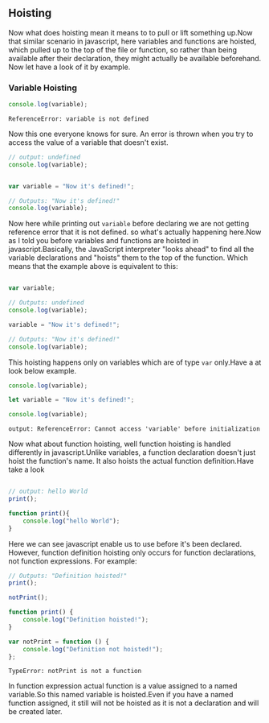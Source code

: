 ## Hoisting

Now what does hoisting mean it means to to pull or lift something up.Now that similar scenario in javascript,
here variables and functions are hoisted, which pulled up to the top of the file or function, so rather than being available after their declaration, they might actually be available beforehand.
Now let have a look of it by example.

### Variable Hoisting

```javascript
console.log(variable);
```
`ReferenceError: variable is not defined`

Now this one everyone knows for sure. An error is thrown when you try to access the value of a variable that doesn't exist.

```javascript
// output: undefined
console.log(variable);


var variable = "Now it's defined!";

// Outputs: "Now it's defined!"
console.log(variable);
```

Now here while printing out `variable` before declaring we are not getting reference error that it is not defined.
so what's actually happening here.Now as I told you before variables and functions are hoisted in javascript.Basically, the JavaScript interpreter "looks ahead" to find all the variable declarations and "hoists" them to the top of the function. Which means that the example above is equivalent to this:

```javascript

var variable;

// Outputs: undefined
console.log(variable);

variable = "Now it's defined!";

// Outputs: "Now it's defined!"
console.log(variable);

```

This hoisting happens only on variables which are of type `var` only.Have a at look below example.

```javascript
console.log(variable);

let variable = "Now it's defined!";

console.log(variable);
```
`output: ReferenceError: Cannot access 'variable' before initialization`

Now what about function hoisting, well function hoisting is handled differently in javascript.Unlike variables, a function declaration doesn't just hoist the function's name. It also hoists the actual function definition.Have take a look

``` javascript

// output: hello World
print();

function print(){
    console.log("hello World");
}
```
Here we can see javascript enable us to use before it's been declared.
However, function definition hoisting only occurs for function declarations, not function expressions. For example:

``` javascript
// Outputs: "Definition hoisted!"
print();

notPrint();

function print() {
    console.log("Definition hoisted!");
}

var notPrint = function () {
    console.log("Definition not hoisted!");
};
```

`TypeError: notPrint is not a function`


In function expression actual function is a value assigned to a named variable.So this named variable is hoisted.Even if you have a named function assigned, it still will not be hoisted as it is not a declaration and will be created later.



















